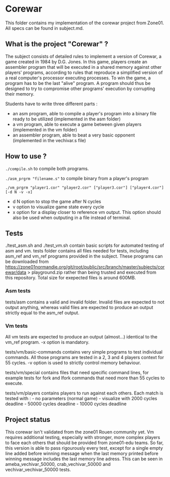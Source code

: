 # Corewar

This folder contains my implementation of the corewar project from Zone01. All specs can be found in subject.md.

## What is the project "Corewar" ?

The subject consists of detailed rules to implement a version of Corewar, a game created in 1984 by D.G. Jones. In this game, players create an assembler program that will be executed in a shared memory against other players' programs, according to rules that reproduce a simplified version of a real computer's processor executing processes. To win the game, a program has to be the last "alive" program. A program should thus be designed to try to compromise other programs' execution by corrupting their memory.

Students have to write three different parts :
- an asm program, able to compile a player's program into a binary file ready to be utilized (implemented in the asm folder)
- a vm program, able to execute a game between given players (implemented in the vm folder)
- an assembler program, able to beat a very basic opponent (implemented in the vechivar.s file)

## How to use ?

`./compile.sh` to compile both programs.

`./asm_prgrm "filename.s"` to compile binary from a player's program

`./vm_prgrm "player1.cor" "player2.cor" ["player3.cor"] ["player4.cor"] [-d N -v -x]`

- d N option to stop the game after N cycles
- v option to visualize game state every cycle
- x option for a display closer to reference vm output. This option should also be used when outputing in a file instead of terminal.

## Tests

./test_asm.sh and ./test_vm.sh contain basic scripts for automated testing of asm and vm.
tests folder contains all files needed for tests, including asm_ref and vm_ref programs provided in the subject. These programs can be downloaded from https://zone01normandie.org/git/root/public/src/branch/master/subjects/corewar/data > playground.zip rather than being trusted and executed from this repository. Total size for exepected files is around 600MB.

### Asm tests

tests/asm contains a valid and invalid folder. Invalid files are expected to not output anything, whereas valid files are expected to produce an output strictly equal to the asm_ref output.

### Vm tests

All vm tests are expected to produce an output (almost...) identical to the vm_ref program. -x option is mandatory.

tests/vm/basic-commands contains very simple programs to test individual commands. All those programs are tested in a 2, 3 and 4 players context for 55 cycles. -v option is used to strictly control memory behaviour.

tests/vm/special contains files that need specific command lines, for example tests for fork and lfork commands that need more than 55 cycles to execute.

tests/vm/players contains players to run against each others. Each match is tested with :
    - no parameters (normal game)
    - visualize with 2000 cycles deadline
    - 50000 cycles deadline
    - 10000 cycles deadline

## Project status

This corewar isn't validated from the zone01 Rouen community yet.
Vm requires additional testing, especially with stronger, more complex players to face each others that should be provided from zone01-edu teams.
So far, this version is able to pass rigourously every test, except for a single empty line added before winning message when the last memory printed before winning message includes the last memory line adress. This can be seen in ameba_vechivar_50000, crab_vechivar_50000 and vechivar_vechivar_50000 tests.
